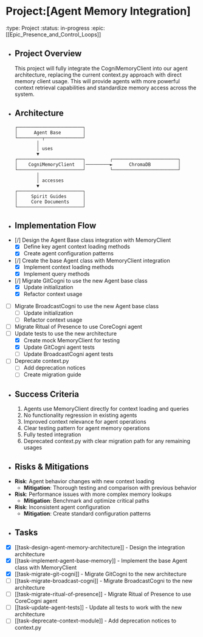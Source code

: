 # Project:[Agent Memory Integration]
:type: Project
:status: in-progress
:epic: [[Epic_Presence_and_Control_Loops]]
- ## Project Overview
  This project will fully integrate the CogniMemoryClient into our agent architecture, replacing the current context.py approach with direct memory client usage. This will provide agents with more powerful context retrieval capabilities and standardize memory access across the system.
- ## Architecture
  ```
  ┌────────────────────────┐
  │      Agent Base        │
  └─────────┬──────────────┘
          │
          │ uses
          ▼
  ┌────────────────────────┐         ┌────────────────────────┐
  │    CogniMemoryClient   │─────────►      ChromaDB          │
  └────────────────────────┘         └────────────────────────┘
          │
          │ accesses
          ▼
  ┌────────────────────────┐
  │     Spirit Guides      │
  │     Core Documents     │
  └────────────────────────┘
  ```
- ## Implementation Flow
- [/] Design the Agent Base class integration with MemoryClient
	- [x] Define key agent context loading methods
	- [x] Create agent configuration patterns
- [/] Create the base Agent class with MemoryClient integration
	- [x] Implement context loading methods
	- [x] Implement query methods
- [/] Migrate GitCogni to use the new Agent base class
	- [x] Update initialization
	- [x] Refactor context usage
- [ ] Migrate BroadcastCogni to use the new Agent base class
	- [ ] Update initialization
	- [ ] Refactor context usage
- [ ] Migrate Ritual of Presence to use CoreCogni agent
- [ ] Update tests to use the new architecture
	- [x] Create mock MemoryClient for testing
	- [x] Update GitCogni agent tests
	- [ ] Update BroadcastCogni agent tests
- [ ] Deprecate context.py
	- [ ] Add deprecation notices
	- [ ] Create migration guide
- ## Success Criteria
  1. Agents use MemoryClient directly for context loading and queries
  2. No functionality regression in existing agents
  3. Improved context relevance for agent operations
  4. Clear testing pattern for agent memory operations
  5. Fully tested integration
  6. Deprecated context.py with clear migration path for any remaining usages
- ## Risks & Mitigations
- **Risk**: Agent behavior changes with new context loading
	- **Mitigation**: Thorough testing and comparison with previous behavior
- **Risk**: Performance issues with more complex memory lookups
	- **Mitigation**: Benchmark and optimize critical paths
- **Risk**: Inconsistent agent configuration
	- **Mitigation**: Create standard configuration patterns
- ## Tasks
- [x] [[task-design-agent-memory-architecture]] - Design the integration architecture
- [x] [[task-implement-agent-base-memory]] - Implement the base Agent class with MemoryClient
- [x] [[task-migrate-git-cogni]] - Migrate GitCogni to the new architecture
- [ ] [[task-migrate-broadcast-cogni]] - Migrate BroadcastCogni to the new architecture
- [ ] [[task-migrate-ritual-of-presence]] - Migrate Ritual of Presence to use CoreCogni agent
- [ ] [[task-update-agent-tests]] - Update all tests to work with the new architecture
- [ ] [[task-deprecate-context-module]] - Add deprecation notices to context.py
